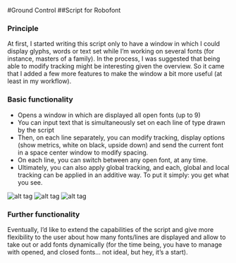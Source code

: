 #Ground Control
##Script for Robofont

### Principle
At first, I started writing this script only to have a window in which I could display glyphs, words or text set while I’m working on several fonts (for instance, masters of a family). In the process, I was suggested that being able to modify tracking might be interesting given the overview. So it came that I added a few more features to make the window a bit more useful (at least in my workflow). 

### Basic functionality
+ Opens a window in which are displayed all open fonts (up to 9)
+ You can input text that is simultaneously set on each line of type drawn by the script
+ Then, on each line separately, you can modify tracking, display options (show metrics, white on black, upside down) and send the current font in a space center window to modify spacing.
+ On each line, you can switch between any open font, at any time.
+ Ultimately, you can also apply global tracking, and each, global and local tracking can be applied in an additive way. To put it simply: you get what you see.

![alt tag](http://www.akalollip.com/images/github/Ground-Control-1.png)
![alt tag](http://www.akalollip.com/images/github/Ground-Control-2.png)
![alt tag](http://www.akalollip.com/images/github/Ground-Control-3.png)

### Further functionality
Eventually, I’d like to extend the capabilities of the script and give more flexibility to the user about how many fonts/lines are displayed and allow to take out or add fonts dynamically (for the time being, you have to manage with opened, and closed fonts… not ideal, but hey, it’s a start).
